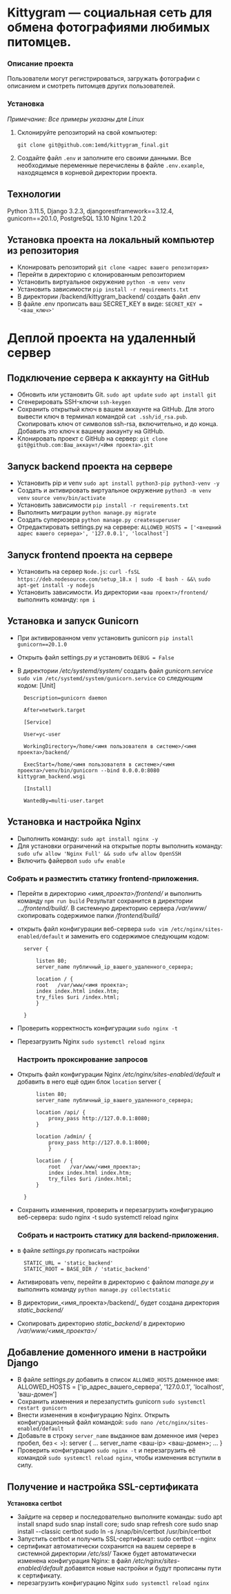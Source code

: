 # Kittygram — социальная сеть для обмена фотографиями любимых питомцев.

### Описание проекта
Пользователи могут регистрироваться, загружать фотографии с описанием и смотреть питомцев других пользователей.

### Установка
<i>Примечание: Все примеры указаны для Linux</i><br>
1. Склонируйте репозиторий на свой компьютер:
    ```
    git clone git@github.com:1emd/kittygram_final.git
    ```
2. Создайте файл `.env` и заполните его своими данными. Все необходимые переменные перечислены в файле `.env.example`, находящемся в корневой директории проекта.

## Технологии
Python 3.11.5,
Django 3.2.3,
djangorestframework==3.12.4,
gunicorn==20.1.0,
PostgreSQL 13.10
Nginx 1.20.2
 
## Установка проекта на локальный компьютер из репозитория 
 - Клонировать репозиторий `git clone <адрес вашего репозитория>`
 - Перейти в директорию с клонированным репозиторием
 - Установить виртуальное окружение `python -m venv venv`
 - Установить зависимости `pip install -r requirements.txt`
 - В директории /backend/kittygram_backend/ создать файл .env
 - В файле .env прописать ваш SECRET_KEY в виде: `SECRET_KEY = '<ваш_ключ>'`
# Деплой проекта на удаленный сервер
## Подключение сервера к аккаунту на GitHub
- Обновить или установить Git. `sudo apt update` `sudo apt install git`
- Сгенерировать SSH-ключи `ssh-keygen`
- Сохранить открытый ключ в вашем аккаунте на GitHub. Для этого вывести ключ в терминал командой `cat .ssh/id_rsa.pub`. Скопировать ключ от символов ssh-rsa, включительно, и до конца. Добавить это ключ к вашему аккаунту на GitHub.
- Клонировать проект с GitHub на сервер: `git clone git@github.com:Ваш_аккаунт/<Имя проекта>.git`
## Запуск backend проекта на сервере
- Установить pip и venv `sudo apt install python3-pip python3-venv -y`
- Cоздать и активировать виртуальное окружение `python3 -m venv venv` `source venv/bin/activate`
- Установить зависимости `pip install -r requirements.txt`
- Выполнить миграции `python manage.py migrate`
- Создать суперюзера `python manage.py createsuperuser`
- Отредактировать settings.py на сервере: `ALLOWED_HOSTS = ['<внешний адрес вашего сервера>', '127.0.0.1', 'localhost']`
## Запуск frontend проекта на сервере
- Установить на сервер `Node.js`:
`curl -fsSL https://deb.nodesource.com/setup_18.x | sudo -E bash - &&\`
`sudo apt-get install -y nodejs`
- Установить зависимости. Из директории `<ваш проект>/frontend/` выполнить команду: `npm i`
## Установка и запуск Gunicorn
- При активированном venv установить gunicorn `pip install gunicorn==20.1.0`
- Открыть файл settings.py и установить `DEBUG = False`
- В директории _/etc/systemd/system/_ создать файл _gunicorn.service_ `sudo vim /etc/systemd/system/gunicorn.service`  со следующим кодом:
        [Unit]
    
        Description=gunicorn daemon
    
        After=network.target
    
        [Service]
    
        User=yc-user
    
        WorkingDirectory=/home/<имя пользователя в системе>/<имя проекта>/backend/
    
        ExecStart=/home/<имя пользователя в системе>/<имя проекта>/venv/bin/gunicorn --bind 0.0.0.0:8080 kittygram_backend.wsgi
    
        [Install]
    
        WantedBy=multi-user.target
## Установка и настройка Nginx
- Dыполнить команду: `sudo apt install nginx -y`
- Для установки ограничений на открытые порты выполнить команду: `sudo ufw allow 'Nginx Full' && sudo ufw allow OpenSSH`
- Включить файервол `sudo ufw enable`
### Собрать и разместить статику frontend-приложения.
- Перейти в директорию _<имя_проекта>/frontend/_  и выполнить команду `npm run build` Результат сохранится в директории ..._/frontend/build/_.  В системную директорию сервера _/var/www/_ скопировать содержимое папки _/frontend/build/_
- открыть файл конфигурации веб-сервера `sudo vim /etc/nginx/sites-enabled/default` и заменить его содержимое следующим кодом:
        
        server {
    
            listen 80;
            server_name публичный_ip_вашего_удаленного_сервера;
        
            location / {
            root   /var/www/<имя проекта>;
            index index.html index.htm;
            try_files $uri /index.html;
            }
    
        }
- Проверить корректность конфигурации `sudo nginx -t`
- Перезагрузить Nginx `sudo systemctl reload nginx`
    ### Настроить проксирование запросов
- Открыть файл конфигурации Nginx _/etc/nginx/sites-enabled/default_ и добавить в него ещё один блок `location`
        server {
    
            listen 80;
            server_name публичный_ip_вашего_удаленного_сервера;
    
            location /api/ {
                proxy_pass http://127.0.0.1:8080;
            }
            
            location /admin/ {
                proxy_pass http://127.0.0.1:8000;
                }
            
            location / {
                root   /var/www/<имя_проекта>;
                index index.html index.htm;
                try_files $uri /index.html;
            }
    
        }
- Сохранить изменения, проверить и перезагрузить конфигурацию веб-сервера:
        sudo nginx -t
        sudo systemctl reload nginx
    ### Собрать и настроить статику для backend-приложения.
- в файле _settings.py_ прописать настройки 
    
        STATIC_URL = 'static_backend'
        STATIC_ROOT = BASE_DIR / 'static_backend'
- Активировать venv, перейти в директорию с файлом _manage.py_ и выполнить команду `python manage.py collectstatic`
- В директории_<имя_проекта>/backend/_ будет создана директория _static_backend/_ 
- Скопировать директорию _static_backend/_ в директорию _/var/www/<имя_проекта>/_
## Добавление доменного имени в настройки Django
- В файле _settings.py_ добавить в список `ALLOWED_HOSTS` доменное имя: 
    ALLOWED_HOSTS = ['ip_адрес_вашего_сервера', '127.0.0.1', 'localhost', 'ваш-домен'] 
- Сохранить изменения и перезапустить gunicorn `sudo systemctl restart gunicorn`
- Внести изменения в конфигурацию Nginx. Открыть конфигурационный файл командой: `sudo nano /etc/nginx/sites-enabled/default`
- Добавьте в строку `server_name` выданное вам доменное имя (через пробел, без `< >`):
        server {
        ...
            server_name <ваш-ip> <ваш-домен>;
        ...
        }
- Проверить конфигурацию `sudo nginx -t` и перезагрузить её командой `sudo systemctl reload nginx`, чтобы изменения вступили в силу.
 ## Получение и настройка SSL-сертификата
 **Установка certbot**
 - Зайдите на сервер и последовательно выполните команды:
        sudo apt install snapd
        sudo snap install core; sudo snap refresh core
        sudo snap install --classic certbot
        sudo ln -s /snap/bin/certbot /usr/bin/certbot
- Запустить certbot и получить SSL-сертификат:
        sudo certbot --nginx
- сертификат автоматически сохранится на вашем сервере в системной директории _/etc/ssl/_  Также будет автоматически изменена конфигурация Nginx: в файл _/etc/nginx/sites-enabled/default_ добавятся новые настройки и будут прописаны пути к сертификату.
- перезагрузить конфигурацию Nginx `sudo systemctl reload nginx`
